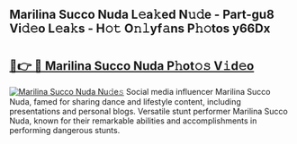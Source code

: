 ## Marilina Succo Nuda L𝚎a𝚔ed N𝚞𝚍e - Part-gu8 Vi𝚍𝚎o L𝚎a𝚔s - H𝚘𝚝 O𝚗𝚕yf𝚊ns P𝚑𝚘tos y66Dx

# <h2><a href="http://kf07gy.oniu.top/?m=Marilina+Succo+Nuda">🔗👉 🔴 Marilina Succo Nuda P𝚑ot𝚘𝚜 V𝚒d𝚎o</a></h2>

[![Marilina Succo Nuda Nu𝚍e𝚜](https://i.imgur.com/0qMVB7G.gif)](http://kf07gy.oniu.top/?m=Marilina+Succo+Nuda)
Social media influencer Marilina Succo Nuda, famed for sharing dance and lifestyle content, including presentations and personal blogs. Versatile stunt performer Marilina Succo Nuda, known for their remarkable abilities and accomplishments in performing dangerous stunts.  

